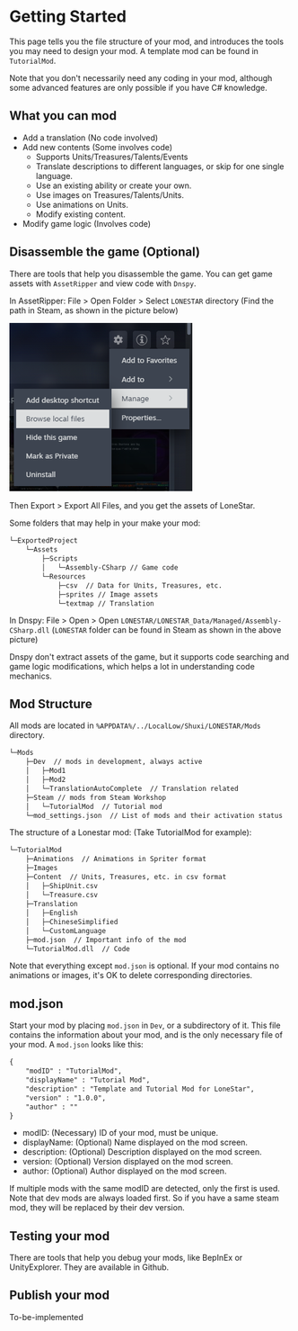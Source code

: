 # Getting Started

This page tells you the file structure of your mod, and introduces the tools you may need to design your mod. A template mod can be found in `TutorialMod`.

Note that you don't necessarily need any coding in your mod, although some advanced features are only possible if you have C# knowledge. 

## What you can mod
- Add a translation (No code involved)
- Add new contents (Some involves code)
    - Supports Units/Treasures/Talents/Events
    - Translate descriptions to different languages, or skip for one single language.
    - Use an existing ability or create your own.
    - Use images on Treasures/Talents/Units.
    - Use animations on Units.
    - Modify existing content.
- Modify game logic (Involves code)

## Disassemble the game (Optional)
There are tools that help you disassemble the game. You can get game assets with `AssetRipper` and view code with `Dnspy`.

In AssetRipper: File > Open Folder > Select `LONESTAR` directory (Find the path in Steam, as shown in the picture below)

![Alt text](../images/Start1.png)

Then Export > Export All Files, and you get the assets of LoneStar.

Some folders that may help in your make your mod:
```
└─ExportedProject
    └─Assets
        ├─Scripts
        │   └─Assembly-CSharp // Game code
        └─Resources
            ├─csv  // Data for Units, Treasures, etc.
            ├─sprites // Image assets
            └─textmap // Translation
```

In Dnspy: File > Open > Open `LONESTAR/LONESTAR_Data/Managed/Assembly-CSharp.dll` (`LONESTAR` folder can be found in Steam as shown in the above picture)

Dnspy don't extract assets of the game, but it supports code searching and game logic modifications, which helps a lot in understanding code mechanics.


## Mod Structure
All mods are located in `%APPDATA%/../LocalLow/Shuxi/LONESTAR/Mods` directory. 
```
└─Mods
    ├─Dev  // mods in development, always active
    │   ├─Mod1
    │   ├─Mod2
    │   └─TranslationAutoComplete  // Translation related
    ├─Steam // mods from Steam Workshop
    │   └─TutorialMod  // Tutorial mod
    └─mod_settings.json  // List of mods and their activation status
```

The structure of a Lonestar mod: (Take TutorialMod for example): 

```
└─TutorialMod
    ├─Animations  // Animations in Spriter format
    ├─Images
    ├─Content  // Units, Treasures, etc. in csv format
    │   ├─ShipUnit.csv
    │   └─Treasure.csv
    ├─Translation
    │   ├─English
    │   ├─ChineseSimplified
    │   └─CustomLanguage
    ├─mod.json  // Important info of the mod
    └─TutorialMod.dll  // Code
```

Note that everything except `mod.json` is optional. If your mod contains no animations or images, it's OK to delete corresponding directories.

## mod.json
Start your mod by placing `mod.json` in `Dev`, or a subdirectory of it. This file contains the information about your mod, and is the only necessary file of your mod. A `mod.json` looks like this: 

```
{
    "modID" : "TutorialMod",
    "displayName" : "Tutorial Mod",
    "description" : "Template and Tutorial Mod for LoneStar",
    "version" : "1.0.0",
    "author" : ""
}
```

- modID: (Necessary) ID of your mod, must be unique. 
- displayName: (Optional) Name displayed on the mod screen.
- description: (Optional) Description displayed on the mod screen.
- version: (Optional) Version displayed on the mod screen.
- author: (Optional) Author displayed on the mod screen.

If multiple mods with the same modID are detected, only the first is used. Note that dev mods are always loaded first. So if you have a same steam mod, they will be replaced by their dev version.

## Testing your mod
There are tools that help you debug your mods, like BepInEx or UnityExplorer. They are available in Github.

## Publish your mod
To-be-implemented